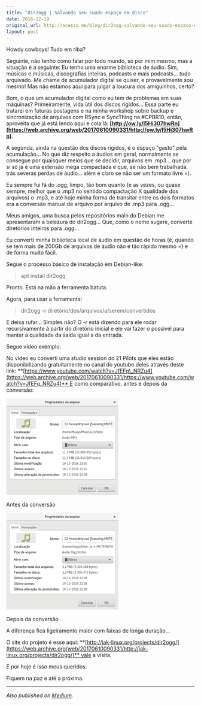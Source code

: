 ```yaml
---
title: "dir2ogg | Salvando seu suado espaço em disco"
date: 2016-12-19
original_url: http://acesso.me/blog/dir2ogg-salvando-seu-suado-espaco-em-disco/
layout: post
---
```


Howdy cowboys! Tudo em riba?

Seguinte, não tenho como falar por todo mundo, só por mim mesmo, mas a situação é a seguinte: Eu tenho uma enorme biblioteca de áudio. Sim, músicas e músicas, discografias inteiras, podcasts e mais podcasts... tudo arquivado. Me chame de acumulador digital se quiser, e provavelmente sou mesmo! Mas não estamos aqui para julgar a loucura dos amiguinhos, certo?

Bom, o que um acumulador digital como eu tem de problemas em suas máquinas? Primeiramente, vida útil dos discos rígidos... Essa parte eu tratarei em futuras postagens e na minha workshop sobre backup e sincronização de arquivos com RSync e SyncThing na #CPBR10, então, aproveita que já está lendo aqui e cola lá: **[http://ow.ly/I5Hi307hwRn](https://web.archive.org/web/20170610090331/http://ow.ly/I5Hi307hwRn)**.

A segunda, ainda na questão dos discos rígidos, é o espaço "gasto" pela acumulação... No que diz respeito a áudios em geral, normalmente se consegue por quaisquer meios que se decidir, arquivos em .mp3... que por si só já é uma extensão mega compactada e que, se não bem trabalhada, trás severas perdas de áudio... além é claro se não ser um formato livre =).

Eu sempre fui fã do .ogg, limpo, tão bom quanto (e as vezes, ou quase sempre, melhor que o .mp3 no sentido compactação X qualidade dos arquivos) o .mp3, e até hoje minha forma de transitar entre os dois formatos era a conversão manual de arquivo por arquivo de .mp3 para .ogg...

Meus amigos, uma busca pelos repositórios main do Debian me apresentaram a belezura do dir2ogg... Que, como o nome sugere, converte diretórios inteiros para .ogg...

Eu converti minha biblioteca local de áudio em questão de horas (é, quando se tem mais de 200Gb de arquivos de áudio não é tão rápido mesmo =) e de forma muito fácil.

Segue o processo básico de instalação em Debian-like:

> apt install dir2ogg

Pronto. Está na mão a ferramenta batuta.

Agora, para usar a ferramenta:

> dir2ogg -r diretório/dos/arquivos/a/serem/convertidos

E deixa rufar... Simples não? O -r está dizendo para ele rodar recursivamente à partir do diretório inicial e ele vai fazer o possível para manter a qualidade da saída igual a da entrada.

Segue vídeo exemplo:

No vídeo eu converti uma studio session do 21 Pilots que eles estão disponibilizando gratuitamente no canal do youtube deles através deste link: **[https://www.youtube.com/watch?v=JfEFq\_NRZu4](https://web.archive.org/web/20170610090331/https://www.youtube.com/watch?v=JfEFq_NRZu4)** E como comparativo, antes e depois da conversão:

[![](/assets/images/Propriedades-do-arquivo_017.png)](https://web.archive.org/web/20170610090331/https://i1.wp.com/acesso.me/blog/wp-content/uploads/2016/12/Propriedades-do-arquivo_017.png)

Antes da conversão

[![](/assets/images/Propriedades-do-arquivo_016.png)](https://web.archive.org/web/20170610090331/https://i0.wp.com/acesso.me/blog/wp-content/uploads/2016/12/Propriedades-do-arquivo_016.png)

Depois da conversão

A diferença fica ligeiramente maior com faixas de longa duração...

O site do projeto é esse aqui: **[http://jak-linux.org/projects/dir2ogg/](https://web.archive.org/web/20170610090331/http://jak-linux.org/projects/dir2ogg/)** vale a visita.

E por hoje é isso meus queridos.

Fiquem na paz e até a próxima.

---

*Also published on [Medium](https://web.archive.org/web/20170610090331/https://medium.com/@_Tarkun_/dir2ogg-salvando-seu-suado-espa%C3%A7o-em-disco-268147890d34).*